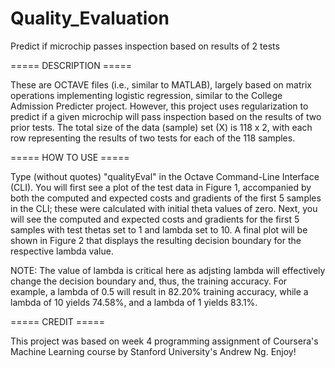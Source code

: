 # Quality_Evaluation
Predict if microchip passes inspection based on results of 2 tests

===== DESCRIPTION ===== 
 
These are OCTAVE files (i.e., similar to MATLAB), largely based on matrix operations implementing logistic regression, similar to the College Admission Predicter project.  However, this project uses regularization to predict if a given microchip will pass inspection based on the results of two prior tests.  The total size of the data (sample) set (X) is 118 x 2, with each row representing the results of two tests for each of the 118 samples.
 
 
===== HOW TO USE =====

Type (without quotes) "qualityEval" in the Octave Command-Line Interface (CLI).  You will first see a plot of the test data in Figure 1, accompanied by both the computed and expected costs and gradients of the first 5 samples in the CLI; these were calculated with initial theta values of zero.  Next, you will see the computed and expected costs and gradients for the first 5 samples with test thetas set to 1 and lambda set to 10.  A final plot will be shown in Figure 2 that displays the resulting decision boundary for the respective lambda value.

NOTE:  The value of lambda is critical here as adjsting lambda will effectively change the decision boundary and, thus, the training accuracy.  For example, a lambda of 0.5 will result in 82.20% training accuracy, while a lambda of 10 yields 74.58%, and a lambda of 1 yields 83.1%.


===== CREDIT =====

This project was based on week 4 programming assignment of Coursera's Machine Learning course by Stanford University's Andrew Ng.  Enjoy! 

